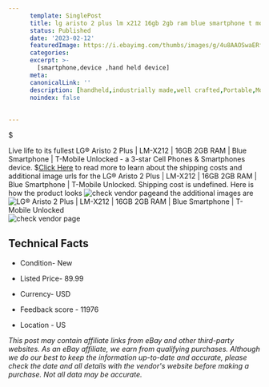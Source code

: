 ```yaml
---
      template: SinglePost
      title: lg aristo 2 plus lm x212 16gb 2gb ram blue smartphone t mobile unlocked
      status: Published
      date: '2023-02-12'
      featuredImage: https://i.ebayimg.com/thumbs/images/g/4u8AAOSwaERf7Nxi/s-l225.jpg
      categories: 
      excerpt: >-
        [smartphone,device ,hand held device]
      meta:
      canonicalLink: ''
      description: [handheld,industrially made,well crafted,Portable,Mobile,Compact,Convenient,Lightweight,Maneuverable,Man-portable,Miniature,Carriable,Hand-held,Light,Holdable,Transportable,Mobile device,Pocket-sized,On-the-go,Wireless,Cordless,Compact size,Convenient size, smartphone,device ,hand held device]
      noindex: false
      
        
---
```

$

Live life to its fullest LG® Aristo 2 Plus | LM-X212 | 16GB 2GB RAM | Blue Smartphone | T-Mobile Unlocked - a 3-star Cell Phones & Smartphones device.
$[Click Here](https://www.ebay.com/itm/184602211167?hash=item2afb26335f%3Ag%3A4u8AAOSwaERf7Nxi&amdata=enc%3AAQAHAAAA4GWME1vXRL%2BWuo%2BLVxvloghfNbJ2eMf2Sj7Hzlx5U6VmEOZPEHbnT41GadXe0WBjnGVqf%2B9RebyHuWH7zs5ZlQ4QAJbfmNvcXNuFDdmPWSXV9vV7r6SeKA%2FlL9nhqWRXVsqgQk4gyz%2FNJFTp8PPQoyaYYzUNTCkzqYHLskGOqq%2FGCods1L2NkWHvt3R2l3q0zuK1s6Wtj12sQTpx%2F7h2FWFgnI5UL2Ge1WAjogkY8AtuCEvujsVl0PcDjdgehHkGq1gekMsje7jvhnuuyFXnSTTrvLNIyWLFZDFchc8pczwG&mkevt=1&mkcid=1&mkrid=711-53200-19255-0&campid=%253CePNCampaignId%253E&customid=%253CreferenceId%253E&toolid=10049) to read more to learn about the shipping costs and additional image urls for the LG® Aristo 2 Plus | LM-X212 | 16GB 2GB RAM | Blue Smartphone | T-Mobile Unlocked. Shipping cost is undefined. Here is how the product looks ![check vendor page](https://i.ebayimg.com/thumbs/images/g/4u8AAOSwaERf7Nxi/s-l225.jpg)and the additional images are![LG® Aristo 2 Plus | LM-X212 | 16GB 2GB RAM | Blue Smartphone | T-Mobile Unlocked](https://i.ebayimg.com/images/g/4u8AAOSwaERf7Nxi/s-l1200.jpg)![check vendor page](https://origin-galleryplus.ebayimg.com/ws/web/184602211167_2_0_1/225x225.jpg,https://origin-galleryplus.ebayimg.com/ws/web/184602211167_3_0_1/225x225.jpg,https://origin-galleryplus.ebayimg.com/ws/web/184602211167_4_0_1/225x225.jpg,https://origin-galleryplus.ebayimg.com/ws/web/184602211167_5_0_1/225x225.jpg,https://origin-galleryplus.ebayimg.com/ws/web/184602211167_6_0_1/225x225.jpg,https://origin-galleryplus.ebayimg.com/ws/web/184602211167_7_0_1/225x225.jpg,https://origin-galleryplus.ebayimg.com/ws/web/184602211167_8_0_1/225x225.jpg,https://origin-galleryplus.ebayimg.com/ws/web/184602211167_9_0_1/225x225.jpg,https://origin-galleryplus.ebayimg.com/ws/web/184602211167_10_0_1/225x225.jpg)



 ## Technical Facts 



     
      

 - Condition- New 


      

 - Listed Price- 89.99 


      

 - Currency- USD 


      

 - Feedback score - 11976 


      

 - Location - US 


      
      

 *_This post may contain affiliate links from eBay and other third-party websites. As an eBay affiliate, we earn from qualifying purchases. Although we do our best to keep the information up-to-date and accurate, please check the date and all details with the vendor's website before making a purchase. Not all data may be accurate._*






